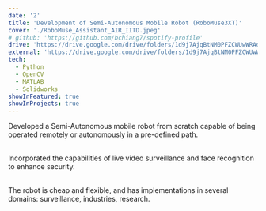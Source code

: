 ```yaml
---
date: '2'
title: 'Development of Semi-Autonomous Mobile Robot (RoboMuse3XT)'
cover: './RoboMuse_Assistant_AIR_IITD.jpeg'
# github: 'https://github.com/bchiang7/spotify-profile'
drive: 'https://drive.google.com/drive/folders/1d9j7AjqBtNM0PFZCWUwWRAdIs6ovNKb0?usp=sharing'
external: 'https://drive.google.com/drive/folders/1d9j7AjqBtNM0PFZCWUwWRAdIs6ovNKb0?usp=sharing'
tech:
  - Python
  - OpenCV
  - MATLAB
  - Solidworks
showInFeatured: true
showInProjects: true
---
```


Developed a Semi-Autonomous mobile robot from scratch capable of being operated remotely or autonomously in a pre-defined path.<br><br>

Incorporated the capabilities of live video surveillance and face recognition to enhance security.<br><br>

The robot is cheap and flexible, and has implementations in several domains: surveillance, industries, research.

<!-- Collaborated with the [Developer Team](https://caimconsulting.in/developers/?) to develop the front-end and deploy the website on Heroku for a pro-bono legal startup [Caim Consulting](https://caimconsulting.in/). -->
